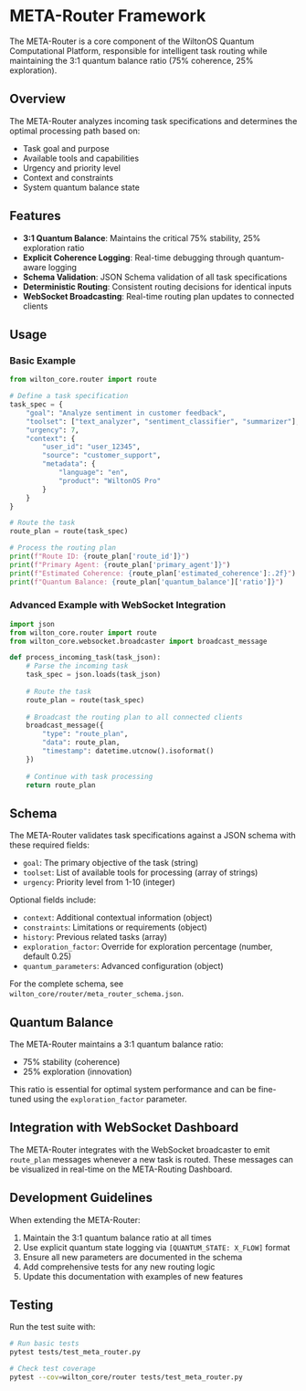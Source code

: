 # META-Router Framework

The META-Router is a core component of the WiltonOS Quantum Computational Platform, responsible for intelligent task routing while maintaining the 3:1 quantum balance ratio (75% coherence, 25% exploration).

## Overview

The META-Router analyzes incoming task specifications and determines the optimal processing path based on:
- Task goal and purpose
- Available tools and capabilities
- Urgency and priority level
- Context and constraints
- System quantum balance state

## Features

- **3:1 Quantum Balance**: Maintains the critical 75% stability, 25% exploration ratio
- **Explicit Coherence Logging**: Real-time debugging through quantum-aware logging
- **Schema Validation**: JSON Schema validation of all task specifications
- **Deterministic Routing**: Consistent routing decisions for identical inputs
- **WebSocket Broadcasting**: Real-time routing plan updates to connected clients

## Usage

### Basic Example

```python
from wilton_core.router import route

# Define a task specification
task_spec = {
    "goal": "Analyze sentiment in customer feedback",
    "toolset": ["text_analyzer", "sentiment_classifier", "summarizer"],
    "urgency": 7,
    "context": {
        "user_id": "user_12345",
        "source": "customer_support",
        "metadata": {
            "language": "en",
            "product": "WiltonOS Pro"
        }
    }
}

# Route the task
route_plan = route(task_spec)

# Process the routing plan
print(f"Route ID: {route_plan['route_id']}")
print(f"Primary Agent: {route_plan['primary_agent']}")
print(f"Estimated Coherence: {route_plan['estimated_coherence']:.2f}")
print(f"Quantum Balance: {route_plan['quantum_balance']['ratio']}")
```

### Advanced Example with WebSocket Integration

```python
import json
from wilton_core.router import route
from wilton_core.websocket.broadcaster import broadcast_message

def process_incoming_task(task_json):
    # Parse the incoming task
    task_spec = json.loads(task_json)
    
    # Route the task
    route_plan = route(task_spec)
    
    # Broadcast the routing plan to all connected clients
    broadcast_message({
        "type": "route_plan",
        "data": route_plan,
        "timestamp": datetime.utcnow().isoformat()
    })
    
    # Continue with task processing
    return route_plan
```

## Schema

The META-Router validates task specifications against a JSON schema with these required fields:

- `goal`: The primary objective of the task (string)
- `toolset`: List of available tools for processing (array of strings)
- `urgency`: Priority level from 1-10 (integer)

Optional fields include:

- `context`: Additional contextual information (object)
- `constraints`: Limitations or requirements (object)
- `history`: Previous related tasks (array)
- `exploration_factor`: Override for exploration percentage (number, default 0.25)
- `quantum_parameters`: Advanced configuration (object)

For the complete schema, see `wilton_core/router/meta_router_schema.json`.

## Quantum Balance

The META-Router maintains a 3:1 quantum balance ratio:
- 75% stability (coherence)
- 25% exploration (innovation)

This ratio is essential for optimal system performance and can be fine-tuned using the `exploration_factor` parameter.

## Integration with WebSocket Dashboard

The META-Router integrates with the WebSocket broadcaster to emit `route_plan` messages whenever a new task is routed. These messages can be visualized in real-time on the META-Routing Dashboard.

## Development Guidelines

When extending the META-Router:

1. Maintain the 3:1 quantum balance ratio at all times
2. Use explicit quantum state logging via `[QUANTUM_STATE: X_FLOW]` format
3. Ensure all new parameters are documented in the schema
4. Add comprehensive tests for any new routing logic
5. Update this documentation with examples of new features

## Testing

Run the test suite with:

```bash
# Run basic tests
pytest tests/test_meta_router.py

# Check test coverage
pytest --cov=wilton_core/router tests/test_meta_router.py
```